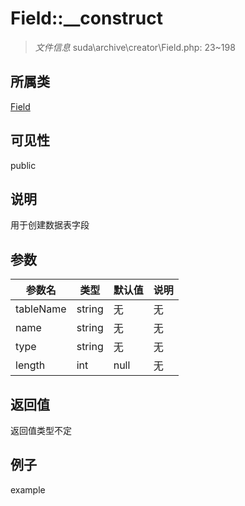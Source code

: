 # Field::__construct

> *文件信息* suda\archive\creator\Field.php: 23~198
## 所属类 

[Field](../Field.md)

## 可见性

  public  
## 说明

用于创建数据表字段

## 参数

 
| 参数名 | 类型 | 默认值 | 说明 |
|--------|-----|-------|-------|
 | tableName |  string | 无 | 无 |
 | name |  string | 无 | 无 |
 | type |  string | 无 | 无 |
 | length |  int | null | 无 |
## 返回值
返回值类型不定
## 例子

example